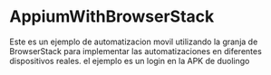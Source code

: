 # AppiumWithBrowserStack
Este es un ejemplo de automatizacion movil utilizando la granja de BrowserStack para implementar las automatizaciones en diferentes dispositivos reales. el ejemplo es un login en la APK de duolingo
